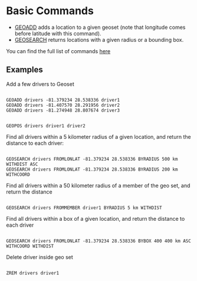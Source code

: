 # Basic Commands

* [GEOADD](https://redis.io/commands/geoadd/) adds a location to a given geoset (note that longitude comes before latitude with this command).
* [GEOSEARCH](https://redis.io/commands/geosearch/) returns locations with a given radius or a bounding box.

You can find the full list of commands [here](https://redis.io/commands/?group=geo)

## Examples

Add a few drivers to Geoset

```redis Add Locations

GEOADD drivers -81.379234 28.538336 driver1
GEOADD drivers -81.407570 28.291956 driver2
GEOADD drivers -81.274948 28.807674 driver3

```

```redis Get positions of some drivers

GEOPOS drivers driver1 driver2

```

Find all drivers within a 5 kilometer radius of a given location, and return the distance to each driver:

```redis Find drivers by radius

GEOSEARCH drivers FROMLONLAT -81.379234 28.538336 BYRADIUS 500 km WITHDIST ASC
GEOSEARCH drivers FROMLONLAT -81.379234 28.538336 BYRADIUS 200 km WITHCOORD

```

Find all drivers within a 50 kilometer radius of a member of the geo set, and return the distance

```redis Find drivers from driver1

GEOSEARCH drivers FROMMEMBER driver1 BYRADIUS 5 km WITHDIST

```

Find all drivers within a box of a given location, and return the distance to each driver

```redis Find drivers by box

GEOSEARCH drivers FROMLONLAT -81.379234 28.538336 BYBOX 400 400 km ASC WITHCOORD WITHDIST

```

Delete driver inside geo set

```redis Delete driver

ZREM drivers driver1
```